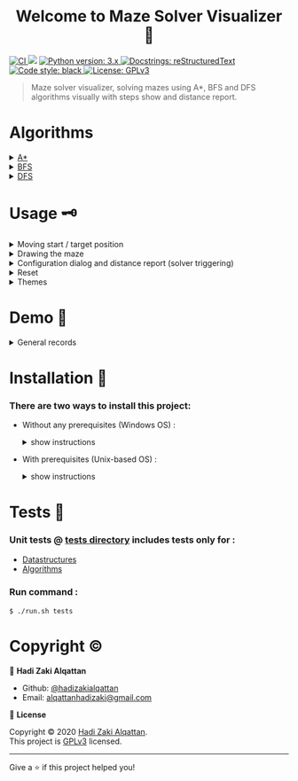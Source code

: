 <h1 align="center">Welcome to Maze Solver Visualizer 👋</h1>
<p>
  <a href="https://github.com/hadizakialqattan/maze-solver-visualizer/actions?query=workflow%3ACI"><img alt="CI" src="https://github.com/hadizakialqattan/maze-solver-visualizer/workflows/CI/badge.svg?branch=master"/>
  </a>
  <a href="https://www.codacy.com/manual/HadiZakiAlQattan/maze-solver-visualizer?utm_source=github.com&amp;utm_medium=referral&amp;utm_content=hadizakialqattan/maze-solver-visualizer&amp;utm_campaign=Badge_Grade"><img src="https://app.codacy.com/project/badge/Grade/8c51a73ef9464ad09c7e70d4a2cc9452"/></a>
  <a href="https://www.python.org/"><img alt="Python version: 3.x" src="https://img.shields.io/badge/python-python%203.x-blue.svg">
  </a>
  <a href="https://docutils.sourceforge.io/rst.html"><img alt="Docstrings: reStructuredText" src="https://img.shields.io/badge/docstrings-reStructuredText-gree.svg">
  </a>
  <a href="https://github.com/psf/black"><img alt="Code style: black" src="https://img.shields.io/badge/code%20style-black-000000.svg">
  </a>
  <a href="https://github.com/hadizakialqattan/maze-solver-visualizer/blob/master/LICENSE" target="_blank">
    <img alt="License: GPLv3" src="https://img.shields.io/badge/License-GPLv3-blue.svg" />
  </a>
</p>

> Maze solver visualizer, solving mazes using A*, BFS and DFS algorithms visually with steps show and distance report.

# Algorithms

<details>
<summary> 
<a href="https://github.com/hadizakialqattan/maze-solver-visualizer/tree/master/src/algorithms/a_star.py">A*</a>
</summary>

<h1 lang="en">A* search algorithm</h1>
<p>
A* (pronounced "A-star") is a graph traversal and path search algorithm, which is often used in computer science due to its completeness, optimality, and optimal efficiency. One major practical drawback is its {\displaystyle O(b^{d})}O(b^d) space complexity, as it stores all generated nodes in memory. Thus, in practical travel-routing systems, it is generally outperformed by algorithms which can pre-process the graph to attain better performance, as well as memory-bounded approaches; however, A* is still the best solution in many cases.
</p>
<h2>Description</h2>
<p>
A* is an informed search algorithm, or a best-first search, meaning that it is formulated in terms of weighted graphs: starting from a specific starting node of a graph, it aims to find a path to the given goal node having the smallest cost (least distance travelled, shortest time, etc.). It does this by maintaining a tree of paths originating at the start node and extending those paths one edge at a time until its termination criterion is satisfied.

At each iteration of its main loop, A* needs to determine which of its paths to extend. It does so based on the cost of the path and an estimate of the cost required to extend the path all the way to the goal. Specifically, A* selects the path that minimizes

<h3><b>f(n)=g(n)+h(n)</b></h3>

where n is the next node on the path, g(n) is the cost of the path from the start node to n, and h(n) is a heuristic function that estimates the cost of the cheapest path from n to the goal. A* terminates when the path it chooses to extend is a path from start to goal or if there are no paths eligible to be extended. The heuristic function is problem-specific. If the heuristic function is admissible, meaning that it never overestimates the actual cost to get to the goal, A* is guaranteed to return a least-cost path from start to goal.

Typical implementations of A* use a priority queue to perform the repeated selection of minimum (estimated) cost nodes to expand. This priority queue is known as the open set or fringe. At each step of the algorithm, the node with the lowest f(x) value is removed from the queue, the f and g values of its neighbors are updated accordingly, and these neighbors are added to the queue. The algorithm continues until a goal node has a lower f value than any node in the queue (or until the queue is empty). The f value of the goal is then the cost of the shortest path, since h at the goal is zero in an admissible heuristic.

The algorithm described so far gives us only the length of the shortest path. To find the actual sequence of steps, the algorithm can be easily revised so that each node on the path keeps track of its predecessor. After this algorithm is run, the ending node will point to its predecessor, and so on, until some node's predecessor is the start node.

As an example, when searching for the shortest route on a map, h(x) might represent the straight-line distance to the goal, since that is physically the smallest possible distance between any two points.

If the heuristic h satisfies the additional condition h(x) ≤ d(x, y) + h(y) for every edge (x, y) of the graph (where d denotes the length of that edge), then h is called monotone, or consistent. With a consistent heuristic, A* is guaranteed to find an optimal path without processing any node more than once and A* is equivalent to running Dijkstra's algorithm with the reduced cost d'(x, y) = d(x, y) + h(y) − h(x).
</p>
<h2>Pseudocode</h2>
<p>
The following pseudocode describes the algorithm :
</p>

```shell
function reconstruct_path(cameFrom, current)
total_path := {current}
while current in cameFrom.Keys:
    current := cameFrom[current]
    total_path.prepend(current)
return total_path

// A* finds a path from start to goal.
// h is the heuristic function. h(n) estimates the cost to reach goal from node n.
function A_Star(start, goal, h)
    // The set of discovered nodes that may need to be (re-)expanded.
    // Initially, only the start node is known.
    // This is usually implemented as a min-heap or priority queue rather than a hash-set.
    openSet := {start}
    
    // List of nodes already discovered and explored. 
    // Starts off empty
    // Once a node has been 'current' it then goes here
    closeSet :={}   


    // For node n, cameFrom[n] is the node immediately preceding it on the cheapest path from start
    // to n currently known.
    cameFrom := an empty map

    // For node n, gScore[n] is the cost of the cheapest path from start to n currently known.
    gScore := map with default value of Infinity
    gScore[start] := 0

    // For node n, fScore[n] := gScore[n] + h(n). fScore[n] represents our current best guess as to
    // how short a path from start to finish can be if it goes through n.
    fScore := map with default value of Infinity
    fScore[start] := h(start)

    while openSet is not empty
        // This operation can occur in O(1) time if openSet is a min-heap or a priority queue
        current := the node in openSet having the lowest fScore[] value
        if current = goal
            return reconstruct_path(cameFrom, current)

        // Current node goes into the closed set
        closeSet.add(current)

        openSet.Remove(current)
        for each neighbor of current
            // d(current,neighbor) is the weight of the edge from current to neighbor
            // tentative_gScore is the distance from start to the neighbor through current
            tentative_gScore := gScore[current] + d(current, neighbor)
            if tentative_gScore < gScore[neighbor]
                // This path to neighbor is better than any previous one. Record it!
                cameFrom[neighbor] := current
                gScore[neighbor] := tentative_gScore
                fScore[neighbor] := gScore[neighbor] + h(neighbor)
                if neighbor not in closeSet
                    openSet.add(neighbor)

    // Open set is empty but goal was never reached
    return failure
```

<hr>
<p>
This article uses material from the Wikipedia article
<a href="https://en.wikipedia.org/wiki/A*_search_algorithm">"A* search algorithm"</a>, which is released under the <a href="https://creativecommons.org/licenses/by-sa/3.0/">Creative Commons Attribution-Share-Alike License 3.0</a>.
</p>

</details>

<details>
<summary> 
<a href="https://github.com/hadizakialqattan/maze-solver-visualizer/tree/master/src/algorithms/bfs.py">BFS</a>
</summary>

<h1 lang="en">Breadth-first search</h1>
<p>
Breadth-first search (BFS) is an algorithm for traversing or searching tree or graph data structures. It starts at the tree root (or some arbitrary node of a graph, sometimes referred to as a 'search key'), and explores all of the neighbor nodes at the present depth prior to moving on to the nodes at the next depth level.

It uses the opposite strategy as depth-first search, which instead explores the node branch as far as possible before being forced to backtrack and expand other nodes.
</p>

<h2>Pseudocode</h2>
<p>
Input: A graph Graph and a starting vertex root of Graph

Output: Goal state. The parent links trace the shortest path back to root
</p>

```shell
1  procedure BFS(G, start_v) is
2      let Q be a queue
3      label start_v as discovered
4      Q.enqueue(start_v)
5      while Q is not empty do
6          v := Q.dequeue()
7          if v is the goal then
8              return v
9          for all edges from v to w in G.adjacentEdges(v) do
10             if w is not labeled as discovered then
11                 label w as discovered
12                 w.parent := v
13                 Q.enqueue(w)
```

<hr>
<p>
This article uses material from the Wikipedia article
<a href="https://en.wikipedia.org/wiki/Breadth-first_search">"Breadth-first search"</a>, which is released under the <a href="https://creativecommons.org/licenses/by-sa/3.0/">Creative Commons Attribution-Share-Alike License 3.0</a>.
</p>

</details>

<details>
<summary> 
<a href="https://github.com/hadizakialqattan/maze-solver-visualizer/tree/master/src/algorithms/dfs.py">DFS</a>
</summary>

<h1 lang="en">Depth-first search</h1>
<p>
Depth-first search (DFS) is an algorithm for traversing or searching tree or graph data structures. The algorithm starts at the root node (selecting some arbitrary node as the root node in the case of a graph) and explores as far as possible along each branch before backtracking.
</p>

<h2>Pseudocode</h2>
<p>
Input: A graph G and a vertex v of G

Output: All vertices reachable from v labeled as discovered

A recursive implementation of DFS:
</p>

```shell
procedure DFS(G, v) is
    label v as discovered
    for all directed edges from v to w that are in G.adjacentEdges(v) do
        if vertex w is not labeled as discovered then
            recursively call DFS(G, w)
```

<p>
The order in which the vertices are discovered by this algorithm is called the lexicographic order.

A non-recursive implementation of DFS with worst-case space complexity O(|E|):
</p>

```shell
procedure DFS-iterative(G, v) is
    let S be a stack
    S.push(v)
    while S is not empty do
        v = S.pop()
        if v is not labeled as discovered then
            label v as discovered
            for all edges from v to w in G.adjacentEdges(v) do 
                S.push(w)
```

<p>
These two variations of DFS visit the neighbors of each vertex in the opposite order from each other: the first neighbor of v visited by the recursive variation is the first one in the list of adjacent edges, while in the iterative variation the first visited neighbor is the last one in the list of adjacent edges. The recursive implementation will visit the nodes from the example graph in the following order: A, B, D, F, E, C, G. The non-recursive implementation will visit the nodes as: A, E, F, B, D, C, G.

The non-recursive implementation is similar to breadth-first search but differs from it in two ways:

- it uses a stack instead of a queue, and
- it delays checking whether a vertex has been discovered until the vertex is popped from the stack rather than making this check before adding the vertex.
</p>

<hr>
<p>
This article uses material from the Wikipedia article
<a href="https://en.wikipedia.org/wiki/Depth-first_search">"Depth-first search"</a>, which is released under the <a href="https://creativecommons.org/licenses/by-sa/3.0/">Creative Commons Attribution-Share-Alike License 3.0</a>.
</p>

</details>

# Usage 🗝


<details>
    <summary> Moving start / target position </summary>

## Moving start position ( drag & drop )

![moving start position](./docs/gif/blue_move.gif)

</details>

<details>
    <summary> Drawing the maze </summary>
    
## Shortcuts

|Shortcut|Description|
|:---:|:---:|
|e|enable / disable the eraser|

## Normal drawing

![drawing](./docs/gif/normal_draw.gif)

## Erasing ( e )

![erasing](./docs/gif/eraser.gif)

</details>

<details>
    <summary> Configuration dialog and distance report (solver triggering)
    </summary>

## Shortcuts

|Shortcut|Description|
|:---:|:---:|
|enter|show configuration dialog to start searching|

## Configuration dialog ( enter )

![configuration dialog](./docs/jpg/confdialog.jpg)

## Enabled show steps

![enabled show steps](./docs/gif/show_steps.gif)

## Distance report

![distance report](./docs/jpg/report.jpg)

## No solution case

![no solution case](./docs/jpg/nosolution.jpg)

</details>

<details>
    <summary> Reset </summary>

## Shortcuts

|Shortcut|Description|
|:---:|:---:|
|delete|reset everything|
|backspace|reset everything|
|spacebar|reset everything except walls|

## Reset everything ( delete | backspace )

![reset everthing](./docs/gif/del.gif)

## Reset everything except walls ( spacebar )

![reset everthing](./docs/gif/space.gif)

</details>

<details>
    <summary> Themes </summary>

## Shortcuts

|Shortcut|Description|Default|
|:---:|:---:|:---:|
|t|change screen theme (dark / light)|dark|
|s|(show / hide) screen grid|show grid|

## Changing the theme and showing/hiding the grid ( t | s )

![changing the theme and showing/hiding the grid](./docs/gif/theme_changing.gif)

## Dark theme with grid ( t )

![dark theme with grid](./docs/jpg/init_bs.jpg)

## Dark theme without grid ( s )

![dark theme without grid](./docs/jpg/init_bf.jpg)

## Light theme with grid ( t )

![light theme with grid](./docs/jpg/init_ws.jpg)

## Light theme without grid ( s )

![light theme without grid](./docs/jpg/init_wf.jpg)

</details>

# Demo 🧮

<details>
    <summary> General records </summary>

## A* algorithm (show steps -> enabled)

![a* algorithm](./docs/gif/full_astar.gif)

## Change the theme and hide the grid

![change the theme and hide the grid](./docs/gif/astar_change_theme.gif)

## All algorithms (show steps -> enabled)

![All algorithms](./docs/gif/all-nogrid.gif)

## All algorithms (onlty A* show steps -> enabled)

![All algorithms without show steps](./docs/gif/all-nogrid-erase.gif)

## BFS algorithm (show steps -> enabled)

![BFS algorithm](./docs/gif/dark-bfs.gif)

</details>

# Installation 🔩
### There are two ways to install this project:
* Without any prerequisites (Windows OS) :
    
    <details>
    <summary> show instructions </summary>

    + download whole [executable directory](https://github.com/hadizakialqattan/maze-solver-visualizer/tree/master/executable)
    + run [executable/maze_solver_visualizer.exe](https://github.com/hadizakialqattan/maze-solver-visualizer/tree/master/executable/exe/maze_solver_visualizer.exe)
    </details>

* With prerequisites (Unix-based OS) : 
  
  <details>
  <summary> show instructions </summary>

    + clone this repo : 
        ```shell 
        $ git clone https://github.com/hadizakialqattan/maze-solver-visualizer.git
        ```
    + Install prerequisites :
        * [Python 3.x](https://www.python.org/downloads/)
        * Python libraries from [requirements.txt](https://github.com/hadizakialqattan/maze-solver-visualizer/blob/master/requirements.txt)
            ```shell 
            $ sudo pip3 install -r requirements.txt
            ```

    + Run [run.sh](https://github.com/hadizakialqattan/maze-solver-visualizer/blob/master/run.sh) : 
        ```shell
        $ ./run.sh
        ```
  </details>

# Tests 🧪

### Unit tests @ [tests directory](https://github.com/hadizakialqattan/maze-solver-visualizer/tree/master/tests) includes tests only for :
* [Datastructures](https://github.com/hadizakialqattan/maze-solver-visualizer/tree/master/src/datastructures)
* [Algorithms](https://github.com/hadizakialqattan/maze-solver-visualizer/tree/master/src/algorithms)

### Run command :
``` shell
$ ./run.sh tests
```

# Copyright ©

👤 **Hadi Zaki Alqattan**

* Github: [@hadizakialqattan](https://github.com/hadizakialqattan)
* Email: <alqattanhadizaki@gmail.com>

📝 **License**

Copyright © 2020 [Hadi Zaki Alqattan](https://github.com/hadizakialqattan).<br />
This project is [GPLv3](https://github.com/hadizakialqattan/maze-solver-visualizer/blob/master/LICENSE) licensed.

***
Give a ⭐️ if this project helped you!
